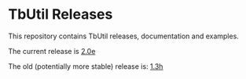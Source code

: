 # TbUtil Releases

This repository contains TbUtil releases, documentation and examples.

The current release is [2.0e](https://github.com/turbonomic/tbutil/blob/v2.0e/docs/release.md)

The old (potentially more stable) release is: [1.3h](https://github.com/turbonomic/tbutil/blob/v1.3h/docs/release.md)


